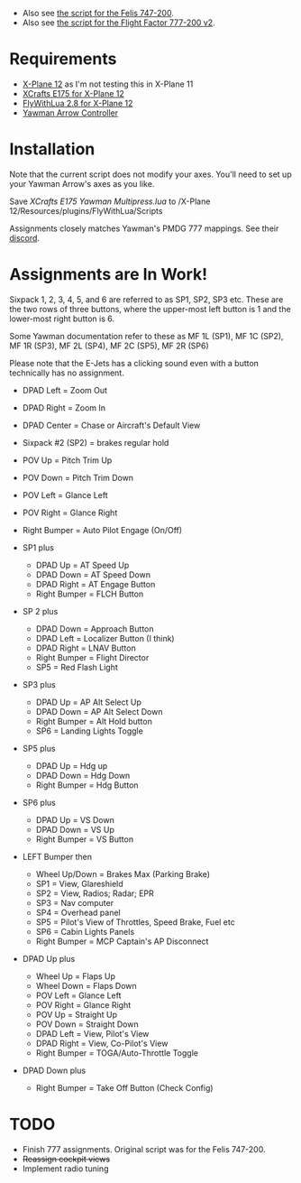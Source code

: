 * Also see [the script for the Felis 747-200](https://github.com/rpmik/Lua-Controller-Mapping-Felis-B742).
* Also see [the script for the Flight Factor 777-200 v2](https://github.com/rpmik/Lua-Yawman-Control-Flight-Factor-B772).

# Requirements
* [X-Plane 12](https://www.x-plane.com/) as I'm not testing this in X-Plane 11
* [XCrafts E175 for X-Plane 12](https://store.x-plane.org/Embraer-E175-by-X-Crafts_p_1727.html)
* [FlyWithLua 2.8 for X-Plane 12](https://forums.x-plane.org/index.php?/files/file/82888-flywithlua-ng-next-generation-plus-edition-for-x-plane-12-win-lin-mac/)
* [Yawman Arrow Controller](https://yawmanflight.com/)

# Installation
Note that the current script does not modify your axes. You'll need to set up your Yawman Arrow's axes as you like.

Save _XCrafts E175 Yawman Multipress.lua_ to /X-Plane 12/Resources/plugins/FlyWithLua/Scripts

Assignments closely matches Yawman's PMDG 777 mappings. See their [discord](https://discord.gg/dcpTc5KP).

# Assignments are In Work!
Sixpack 1, 2, 3, 4, 5, and 6 are referred to as SP1, SP2, SP3 etc. These are the two rows of three buttons, where the upper-most left button is 1 and the lower-most right button is 6.

Some Yawman documentation refer to these as MF 1L (SP1), MF 1C (SP2), MF 1R (SP3), MF 2L (SP4), MF 2C (SP5), MF 2R (SP6)

Please note that the E-Jets has a clicking sound even with a button technically has no assignment.

* DPAD Left = Zoom Out
* DPAD Right = Zoom In
* DPAD Center = Chase or Aircraft's Default View
* Sixpack #2 (SP2) = brakes regular hold
* POV Up = Pitch Trim Up
* POV Down = Pitch Trim Down		
* POV Left = Glance Left
* POV Right = Glance Right
* Right Bumper = Auto Pilot Engage (On/Off)

* SP1 plus
	* DPAD Up = AT Speed Up
	* DPAD Down = AT Speed Down
	* DPAD Right = AT Engage Button
	* Right Bumper = FLCH Button
* SP 2 plus
	* DPAD Down = Approach Button
	* DPAD Left = Localizer Button (I think)
	* DPAD Right = LNAV Button
	* Right Bumper = Flight Director
	* SP5 = Red Flash Light
* SP3 plus
	* DPAD Up = AP Alt Select Up
	* DPAD Down = AP Alt Select Down
	* Right Bumper = Alt Hold button
	* SP6 = Landing Lights Toggle
* SP5 plus
	* DPAD Up = Hdg up
	* DPAD Down = Hdg Down
	* Right Bumper = Hdg Button
* SP6 plus
	* DPAD Up = VS Down
	* DPAD Down = VS Up
	* Right Bumper = VS Button
* LEFT Bumper then
	* Wheel Up/Down = Brakes Max (Parking Brake)
	* SP1 = View, Glareshield
	* SP2 = View, Radios; Radar; EPR
	* SP3 = Nav computer
	* SP4 = Overhead panel
	* SP5 = Pilot's View of Throttles, Speed Brake, Fuel etc
	* SP6 = Cabin Lights Panels
	* Right Bumper = MCP Captain's AP Disconnect
	
* DPAD Up plus
	* Wheel Up = Flaps Up
	* Wheel Down = Flaps Down
	* POV Left = Glance Left
	* POV Right = Glance Right
	* POV Up = Straight Up
	* POV Down = Straight Down
	* DPAD Left = View, Pilot's View
	* DPAD Right = View, Co-Pilot's View
	* Right Bumper = TOGA/Auto-Throttle Toggle

* DPAD Down plus
	* Right Bumper = Take Off Button (Check Config)

# TODO
* Finish 777 assignments. Original script was for the Felis 747-200.
* ~~Reassign cockpit views~~
* Implement radio tuning